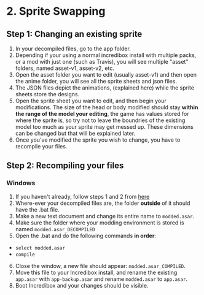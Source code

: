 # 2. Sprite Swapping

## Step 1: Changing an existing sprite
1. In your decompiled files, go to the app folder.
2. Depending if your using a normal incredibox install with multiple packs, or a mod with just one (such as Travis), you will see multiple "asset" folders, named asset-v1, asset-v2, etc.
3. Open the asset folder you want to edit (usually asset-v1) and then open the anime folder, you will see all the sprite sheets and json files.
4. The JSON files depict the animations, (explained here) while the sprite sheets store the designs.
5. Open the sprite sheet you want to edit, and then begin your modifications. The size of the head or body modified should stay **within the range of the model your editing**, the game has values stored for where the sprite is, so try not to leave the boundries of the existing model too much as your sprite may get messed up. These dimensions can be changed but that will be explained later.
6. Once you've modified the sprite you wish to change, you have to recompile your files.

## Step 2: Recompiling your files
### Windows
1. If you haven't already, follow steps 1 and 2 from [here](https://github.com/sealldeveloper/incredibox-modding-docs/tree/main/1.%20Decompilation#step-2-the-slightly-harder-part)
2. Where-ever your decompiled files are, the folder **outside** of it should have the .bat file.
3. Make a new text document and change its entire name to `modded.asar`.
4. Make sure the folder where your modding environment is stored is named `modded.asar_DECOMPILED`
5. Open the .bat and do the following commands **in order**:
- `select modded.asar`
- `compile`
6. Close the window, a new file should appear: `modded.asar_COMPILED`.
7. Move this file to your Incredibox install, and rename the existing `app.asar` with `app-backup.asar` and rename `modded.asar` to `app.asar`.
8. Boot Incredibox and your changes should be visible.
